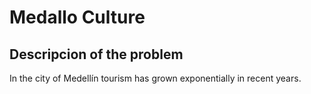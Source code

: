 # **Medallo Culture**
## **Descripcion of the problem**
In the city of Medellín tourism has grown exponentially in recent years.

